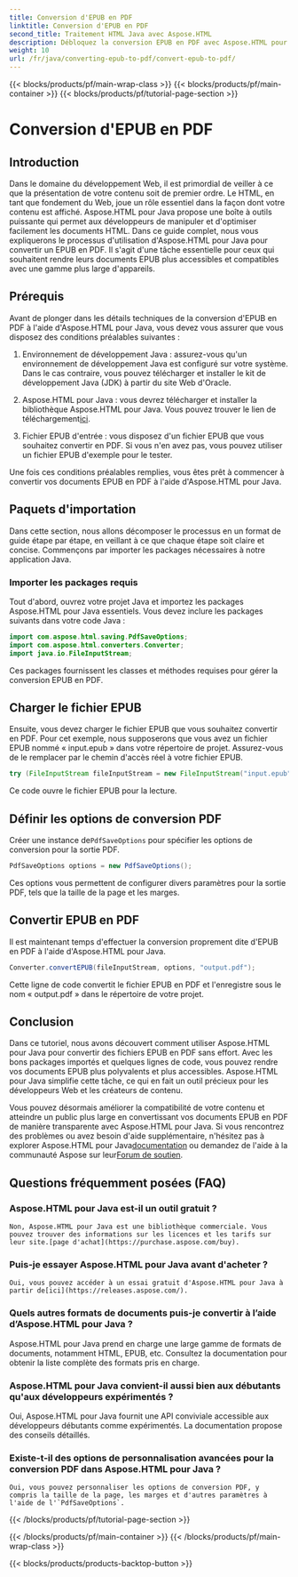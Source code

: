 ```yaml
---
title: Conversion d'EPUB en PDF
linktitle: Conversion d'EPUB en PDF
second_title: Traitement HTML Java avec Aspose.HTML
description: Débloquez la conversion EPUB en PDF avec Aspose.HTML pour Java, la puissante bibliothèque Java. Créez du contenu accessible sans effort.
weight: 10
url: /fr/java/converting-epub-to-pdf/convert-epub-to-pdf/
---
```


{{< blocks/products/pf/main-wrap-class >}}
{{< blocks/products/pf/main-container >}}
{{< blocks/products/pf/tutorial-page-section >}}

# Conversion d'EPUB en PDF

## Introduction

Dans le domaine du développement Web, il est primordial de veiller à ce que la présentation de votre contenu soit de premier ordre. Le HTML, en tant que fondement du Web, joue un rôle essentiel dans la façon dont votre contenu est affiché. Aspose.HTML pour Java propose une boîte à outils puissante qui permet aux développeurs de manipuler et d'optimiser facilement les documents HTML. Dans ce guide complet, nous vous expliquerons le processus d'utilisation d'Aspose.HTML pour Java pour convertir un EPUB en PDF. Il s'agit d'une tâche essentielle pour ceux qui souhaitent rendre leurs documents EPUB plus accessibles et compatibles avec une gamme plus large d'appareils.

## Prérequis

Avant de plonger dans les détails techniques de la conversion d'EPUB en PDF à l'aide d'Aspose.HTML pour Java, vous devez vous assurer que vous disposez des conditions préalables suivantes :

1. Environnement de développement Java : assurez-vous qu'un environnement de développement Java est configuré sur votre système. Dans le cas contraire, vous pouvez télécharger et installer le kit de développement Java (JDK) à partir du site Web d'Oracle.

2. Aspose.HTML pour Java : vous devrez télécharger et installer la bibliothèque Aspose.HTML pour Java. Vous pouvez trouver le lien de téléchargement[ici](https://releases.aspose.com/html/java/).

3. Fichier EPUB d'entrée : vous disposez d'un fichier EPUB que vous souhaitez convertir en PDF. Si vous n'en avez pas, vous pouvez utiliser un fichier EPUB d'exemple pour le tester.

Une fois ces conditions préalables remplies, vous êtes prêt à commencer à convertir vos documents EPUB en PDF à l'aide d'Aspose.HTML pour Java.

## Paquets d'importation

Dans cette section, nous allons décomposer le processus en un format de guide étape par étape, en veillant à ce que chaque étape soit claire et concise. Commençons par importer les packages nécessaires à notre application Java.

### Importer les packages requis

Tout d'abord, ouvrez votre projet Java et importez les packages Aspose.HTML pour Java essentiels. Vous devez inclure les packages suivants dans votre code Java :

```java
import com.aspose.html.saving.PdfSaveOptions;
import com.aspose.html.converters.Converter;
import java.io.FileInputStream;
```

Ces packages fournissent les classes et méthodes requises pour gérer la conversion EPUB en PDF.

## Charger le fichier EPUB

Ensuite, vous devez charger le fichier EPUB que vous souhaitez convertir en PDF. Pour cet exemple, nous supposerons que vous avez un fichier EPUB nommé « input.epub » dans votre répertoire de projet. Assurez-vous de le remplacer par le chemin d'accès réel à votre fichier EPUB.

```java
try (FileInputStream fileInputStream = new FileInputStream("input.epub")) {
```

Ce code ouvre le fichier EPUB pour la lecture.

## Définir les options de conversion PDF

 Créer une instance de`PdfSaveOptions` pour spécifier les options de conversion pour la sortie PDF.

```java
PdfSaveOptions options = new PdfSaveOptions();
```

Ces options vous permettent de configurer divers paramètres pour la sortie PDF, tels que la taille de la page et les marges.

## Convertir EPUB en PDF

Il est maintenant temps d'effectuer la conversion proprement dite d'EPUB en PDF à l'aide d'Aspose.HTML pour Java.

```java
Converter.convertEPUB(fileInputStream, options, "output.pdf");
```

Cette ligne de code convertit le fichier EPUB en PDF et l'enregistre sous le nom « output.pdf » dans le répertoire de votre projet.

## Conclusion

Dans ce tutoriel, nous avons découvert comment utiliser Aspose.HTML pour Java pour convertir des fichiers EPUB en PDF sans effort. Avec les bons packages importés et quelques lignes de code, vous pouvez rendre vos documents EPUB plus polyvalents et plus accessibles. Aspose.HTML pour Java simplifie cette tâche, ce qui en fait un outil précieux pour les développeurs Web et les créateurs de contenu.

 Vous pouvez désormais améliorer la compatibilité de votre contenu et atteindre un public plus large en convertissant vos documents EPUB en PDF de manière transparente avec Aspose.HTML pour Java. Si vous rencontrez des problèmes ou avez besoin d'aide supplémentaire, n'hésitez pas à explorer Aspose.HTML pour Java[documentation](https://reference.aspose.com/html/java/) ou demandez de l'aide à la communauté Aspose sur leur[Forum de soutien](https://forum.aspose.com/).

## Questions fréquemment posées (FAQ)

### Aspose.HTML pour Java est-il un outil gratuit ?
    Non, Aspose.HTML pour Java est une bibliothèque commerciale. Vous pouvez trouver des informations sur les licences et les tarifs sur leur site.[page d'achat](https://purchase.aspose.com/buy).

### Puis-je essayer Aspose.HTML pour Java avant d'acheter ?
    Oui, vous pouvez accéder à un essai gratuit d'Aspose.HTML pour Java à partir de[ici](https://releases.aspose.com/).

### Quels autres formats de documents puis-je convertir à l’aide d’Aspose.HTML pour Java ?
   Aspose.HTML pour Java prend en charge une large gamme de formats de documents, notamment HTML, EPUB, etc. Consultez la documentation pour obtenir la liste complète des formats pris en charge.

### Aspose.HTML pour Java convient-il aussi bien aux débutants qu'aux développeurs expérimentés ?
   Oui, Aspose.HTML pour Java fournit une API conviviale accessible aux développeurs débutants comme expérimentés. La documentation propose des conseils détaillés.

### Existe-t-il des options de personnalisation avancées pour la conversion PDF dans Aspose.HTML pour Java ?
    Oui, vous pouvez personnaliser les options de conversion PDF, y compris la taille de la page, les marges et d'autres paramètres à l'aide de l'`PdfSaveOptions`.
{{< /blocks/products/pf/tutorial-page-section >}}

{{< /blocks/products/pf/main-container >}}
{{< /blocks/products/pf/main-wrap-class >}}

{{< blocks/products/products-backtop-button >}}
